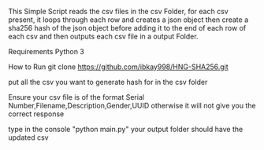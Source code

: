 This Simple Script reads the csv files in the csv Folder, for each csv present, it loops through each row and creates a json object then create a sha256 hash of the json object before adding it to the end of each row of each csv and then outputs each csv file in a output Folder.

Requirements Python 3

How to Run
git clone https://github.com/ibkay998/HNG-SHA256.git

put all the csv you want to generate hash for in the csv folder

Ensure your csv file is of the format
Serial Number,Filename,Description,Gender,UUID
otherwise it will not give you the correct response

type in the console "python main.py"
your output folder should have the updated csv